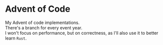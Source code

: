 # Advent of Code

My Advent of code implementations.<br>
There's a branch for every event year.<br>
I won't focus on performance, but on correctness, as I'll also use it to better learn `Rust`.
